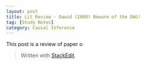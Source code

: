 ```yaml
---
layout: post
title: Lit Review - Dawid (2008) Beware of the DAG!
tag: [Study Notes]
category: Causal Inference
---
```


This post is a review of paper o



> Written with [StackEdit](https://stackedit.io/).
<!--stackedit_data:
eyJoaXN0b3J5IjpbMzI5Mzc2ODg2LC0xNTMyNjk3ODddfQ==
-->